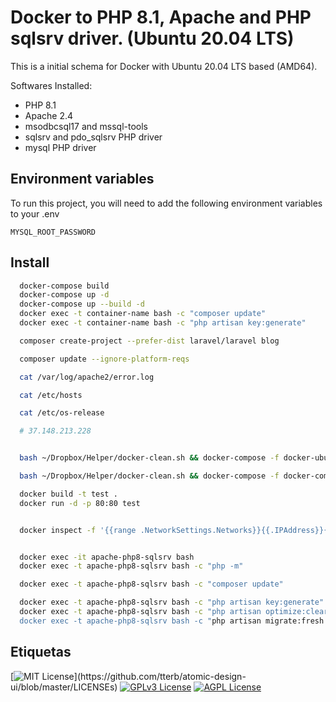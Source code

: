 
# Docker to PHP 8.1, Apache and PHP sqlsrv driver. (Ubuntu 20.04 LTS)

This is a initial schema for Docker with Ubuntu 20.04 LTS based (AMD64).

Softwares Installed:
- PHP 8.1
- Apache 2.4
- msodbcsql17 and mssql-tools 
- sqlsrv and pdo_sqlsrv PHP driver
- mysql PHP driver






## Environment variables

To run this project, you will need to add the following environment variables to your .env

`MYSQL_ROOT_PASSWORD`



## Install


```bash
  docker-compose build
  docker-compose up -d
  docker-compose up --build -d
  docker exec -t container-name bash -c "composer update"
  docker exec -t container-name bash -c "php artisan key:generate"

  composer create-project --prefer-dist laravel/laravel blog

  composer update --ignore-platform-reqs

  cat /var/log/apache2/error.log

  cat /etc/hosts

  cat /etc/os-release

  # 37.148.213.228


  bash ~/Dropbox/Helper/docker-clean.sh && docker-compose -f docker-ubuntu20.4-apache-php8.2-mysql-sqlsrv-mac/docker-compose.yml up -d --build apache

  bash ~/Dropbox/Helper/docker-clean.sh && docker-compose -f docker-compose-laravel/docker-compose.yml up -d --build app

  docker build -t test .
  docker run -d -p 80:80 test


  docker inspect -f '{{range .NetworkSettings.Networks}}{{.IPAddress}}{{end}}' apache-php8-sqlsrv


  docker exec -it apache-php8-sqlsrv bash
  docker exec -t apache-php8-sqlsrv bash -c "php -m"

  docker exec -t apache-php8-sqlsrv bash -c "composer update"

  docker exec -t apache-php8-sqlsrv bash -c "php artisan key:generate"
  docker exec -t apache-php8-sqlsrv bash -c "php artisan optimize:clear”
  docker exec -t apache-php8-sqlsrv bash -c "php artisan migrate:fresh —seed"

```
    
## Etiquetas


[![MIT License](https://img.shields.io/apm/l/atomic-design-ui.svg?)](https://github.com/tterb/atomic-design-ui/blob/master/LICENSEs)
[![GPLv3 License](https://img.shields.io/badge/License-GPL%20v3-yellow.svg)](https://opensource.org/licenses/)
[![AGPL License](https://img.shields.io/badge/license-AGPL-blue.svg)](http://www.gnu.org/licenses/agpl-3.0)



